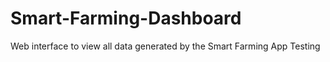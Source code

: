 # Smart-Farming-Dashboard
Web interface to view all data generated by the Smart Farming App
Testing
